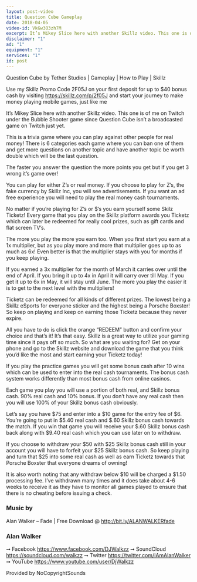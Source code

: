 ```yaml
---
layout: post-video
title: Question Cube Gameplay
date: 2018-04-05
video-id: VkGw3O3zh7M
excerpt: It’s Mikey Slice here with another Skillz video. This one is of me on Twitch under the Bubble Shooter game since Question Cube isn’t a broadcasted game on Twitch just yet.
disclaimer: "1"
ad: "1"
equipment: "1"
services: "1"
id: post
---
```


Question Cube by Tether Studios | Gameplay | How to Play | Skillz

Use my Skillz Promo Code 2F05J on your first deposit for up to $40 bonus cash by visiting https://skillz.com/p/2f05J and start your journey to make money playing mobile games, just like me

It’s Mikey Slice here with another Skillz video. This one is of me on Twitch under the Bubble Shooter game since Question Cube isn’t a broadcasted game on Twitch just yet.

This is a trivia game where you can play against other people for real money! There is 6 categories each game where you can ban one of them and get more questions on another topic and have another topic be worth double which will be the last question.

The faster you answer the question the more points you get but if you get 3 wrong it’s game over!

You can play for either Z’s or real money. If you choose to play for Z’s, the fake currency by Skillz Inc, you will see advertisements. If you want an ad free experience you will need to play the real money cash tournaments.

No matter if you’re playing for Z’s or $’s you earn yourself some Skilz Ticketz! Every game that you play on the Skillz platform awards you Ticketz which can later be redeemed for really cool prizes, such as gift cards and flat screen TV’s.

The more you play the more you earn too. When you first start you earn at a 1x multiplier, but as you play more and more that multiplier goes up to as much as 6x! Even better is that the multiplier stays with you for months if you keep playing.

If you earned a 3x multiplier for the month of March it carries over until the end of April. If you bring it up to 4x in April it will carry over till May. If you get it up to 6x in May, it will stay until June. The more you play the easier it is to get to the next level with the multipliers!

Ticketz can be redeemed for all kinds of different prizes. The lowest being a Skillz eSports for everyone sticker and the highest being a Porsche Boxster! So keep on playing and keep on earning those Ticketz because they never expire.

All you have to do is click the orange “REDEEM” button and confirm your choice and that’s it! It’s that easy. Skillz is a great way to utilize your gaming time since it pays off so much. So what are you waiting for? Get on your phone and go to the Skillz website and download the game that you think you’d like the most and start earning your Ticketz today!

If you play the practice games you will get some bonus cash after 10 wins which can be used to enter into the real cash tournaments. The bonus cash system works differently than most bonus cash from online casinos.

Each game you play you will use a portion of both real, and Skillz bonus cash. 90% real cash and 10% bonus. If you don’t have any real cash then you will use 100% of your Skillz bonus cash obviously.

Let’s say you have $75 and enter into a $10 game for the entry fee of $6. You’re going to put in $5.40 real cash and $.60 Skillz bonus cash towards the match. If you win that game you will receive your $.60 Skillz bonus cash back along with $9.40 real cash which you can use later on to withdraw.

If you choose to withdraw your $50 with $25 Skillz bonus cash still in your account you will have to forfeit your $25 Skillz bonus cash. So keep playing and turn that $25 into some real cash as well as earn Ticketz towards that Porsche Boxster that everyone dreams of owning!

It is also worth noting that any withdraw below $10 will be charged a $1.50 processing fee. I’ve withdrawn many times and it does take about 4-6 weeks to receive it as they have to monitor all games played to ensure that there is no cheating before issuing a check.

### Music by

Alan Walker – Fade | Free Download @ http://bit.ly/ALANWALKERfade

### Alan Walker

➞ Facebook https://www.facebook.com/DJWalkzz
➞ SoundCloud https://soundcloud.com/walkzz
➞ Twitter https://twitter.com/IAmAlanWalker
➞ YouTube https://www.youtube.com/user/DjWalkzz

Provided by NoCopyrightSounds